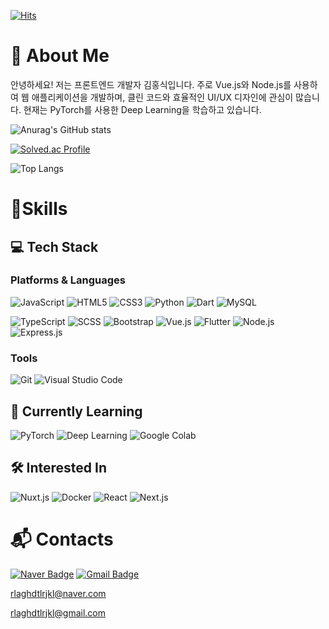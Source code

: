 [![Hits](https://hits.seeyoufarm.com/api/count/incr/badge.svg?url=https%3A%2F%2Fgithub.com%2Frlaghdtlr&count_bg=%2379C83D&title_bg=%23555555&icon=&icon_color=%23E7E7E7&title=hits&edge_flat=false)](https://hits.seeyoufarm.com)
# 👋 About Me
안녕하세요! 저는 프론트엔드 개발자 김홍식입니다. 주로 Vue.js와 Node.js를 사용하여 웹 애플리케이션을 개발하며, 클린 코드와 효율적인 UI/UX 디자인에 관심이 많습니다. 현재는 PyTorch를 사용한 Deep Learning을 학습하고 있습니다.

![Anurag's GitHub stats](https://github-readme-stats.vercel.app/api?username=rlaghdtlr&show_icons=true&theme=radical)

[![Solved.ac Profile](http://mazassumnida.wtf/api/v2/generate_badge?boj=rlaghdtlrjkl)](https://solved.ac/rlaghdtlrjkl/)

![Top Langs](https://github-readme-stats.vercel.app/api/top-langs/?username=rlaghdtlr&layout=compact)


# 💪Skills
## 💻 Tech Stack
### Platforms & Languages
![JavaScript](https://img.shields.io/badge/JavaScript-F7DF1E.svg?&style=for-the-badge&logo=JavaScript&logoColor=white)
![HTML5](https://img.shields.io/badge/HTML5-E34F26.svg?&style=for-the-badge&logo=HTML5&logoColor=white)
![CSS3](https://img.shields.io/badge/CSS3-1572B6.svg?&style=for-the-badge&logo=CSS3&logoColor=white)
![Python](https://img.shields.io/badge/Python-3776AB.svg?&style=for-the-badge&logo=Python&logoColor=white)
![Dart](https://img.shields.io/badge/Dart-0175C2.svg?&style=for-the-badge&logo=Dart&logoColor=white)
![MySQL](https://img.shields.io/badge/MySQL-4479A1.svg?&style=for-the-badge&logo=MySQL&logoColor=white)

![TypeScript](https://img.shields.io/badge/TypeScript-3178C6.svg?&style=for-the-badge&logo=TypeScript&logoColor=white)
![SCSS](https://img.shields.io/badge/SCSS-CC6699.svg?&style=for-the-badge&logo=Sass&logoColor=white)
![Bootstrap](https://img.shields.io/badge/Bootstrap-7952B3.svg?&style=for-the-badge&logo=Bootstrap&logoColor=white)
![Vue.js](https://img.shields.io/badge/Vue.js-4FC08D.svg?&style=for-the-badge&logo=Vue.js&logoColor=white)
![Flutter](https://img.shields.io/badge/Flutter-02569B.svg?&style=for-the-badge&logo=Flutter&logoColor=white)
![Node.js](https://img.shields.io/badge/Node.js-339933.svg?&style=for-the-badge&logo=Node.js&logoColor=white)
![Express.js](https://img.shields.io/badge/Express.js-000000.svg?&style=for-the-badge&logo=Express&logoColor=white)

### Tools
![Git](https://img.shields.io/badge/Git-F05032.svg?&style=for-the-badge&logo=Git&logoColor=white)
![Visual Studio Code](https://img.shields.io/badge/Visual%20Studio%20Code-007ACC.svg?&style=for-the-badge&logo=Visual%20Studio%20Code&logoColor=white)

## 🌱 Currently Learning
![PyTorch](https://img.shields.io/badge/PyTorch-EE4C2C.svg?&style=for-the-badge&logo=PyTorch&logoColor=white)
![Deep Learning](https://img.shields.io/badge/Deep%20Learning-00599C.svg?&style=for-the-badge&logo=DeepLearning&logoColor=white)
![Google Colab](https://img.shields.io/badge/Google%20Colab-F9AB00.svg?&style=for-the-badge&logo=Google%20Colab&logoColor=white)

## 🛠️ Interested In
![Nuxt.js](https://img.shields.io/badge/Nuxt.js-00C58E.svg?&style=for-the-badge&logo=Nuxt.js&logoColor=white)
![Docker](https://img.shields.io/badge/Docker-2496ED.svg?&style=for-the-badge&logo=Docker&logoColor=white)
![React](https://img.shields.io/badge/React-61DAFB.svg?&style=for-the-badge&logo=React&logoColor=white)
![Next.js](https://img.shields.io/badge/Next.js-000000.svg?&style=for-the-badge&logo=Next.js&logoColor=white)

<!--
## 🚀 Projects
- **[프로젝트 이름](프로젝트 링크)**: 프로젝트에 대한 간단한 설명. 이 프로젝트에서 사용된 주요 기술 (Vue.js, Node.js, MySQL 등) 및 기여 내용.
- **[프로젝트 이름](프로젝트 링크)**: 프로젝트에 대한 간단한 설명. 이 프로젝트에서 사용된 주요 기술 및 기여 내용.
-->

# :mailbox_with_mail: Contacts
<!--[![Tech Blog Badge](http://img.shields.io/badge/-Tech%20blog-black?style=flat-square&logo=github&link=https://mypage.tistory.com/)](https://mypage.tistory.com/) -->
[![Naver Badge](https://img.shields.io/badge/Naver-03C75A?style=flat-square&logo=Naver&logoColor=white&link=mailto:rlaghdtlrjkl@naver.com)](mailto:rlaghdtlrjkl@naver.com)
[![Gmail Badge](https://img.shields.io/badge/Gmail-d14836?style=flat-square&logo=Gmail&logoColor=white&link=mailto:rlaghdtlrjkl@gmail.com)](mailto:rlaghdtlrjkl@gmail.com)

rlaghdtlrjkl@naver.com

rlaghdtlrjkl@gmail.com

<!--
**rlaghdtlr/rlaghdtlr** is a ✨ _special_ ✨ repository because its `README.md` (this file) appears on your GitHub profile.

Here are some ideas to get you started:

- 🔭 I’m currently working on ...
- 🌱 I’m currently learning ...
- 👯 I’m looking to collaborate on ...
- 🤔 I’m looking for help with ...
- 💬 Ask me about ...
- 📫 How to reach me: ...
- 😄 Pronouns: ...
- ⚡ Fun fact: ...
-->
